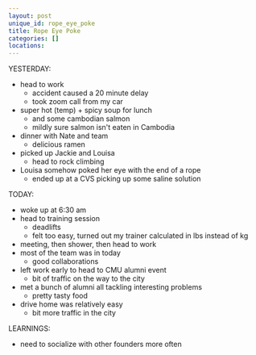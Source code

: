 ```yaml
---
layout: post
unique_id: rope_eye_poke
title: Rope Eye Poke
categories: []
locations: 
---
```


YESTERDAY:
* head to work
  * accident caused a 20 minute delay
  * took zoom call from my car
* super hot (temp) + spicy soup for lunch
  * and some cambodian salmon
  * mildly sure salmon isn't eaten in Cambodia
* dinner with Nate and team
  * delicious ramen
* picked up Jackie and Louisa
  * head to rock climbing
* Louisa somehow poked her eye with the end of a rope
  * ended up at a CVS picking up some saline solution

TODAY:
* woke up at 6:30 am
* head to training session
  * deadlifts
  * felt too easy, turned out my trainer calculated in lbs instead of kg
* meeting, then shower, then head to work
* most of the team was in today
  * good collaborations
* left work early to head to CMU alumni event
  * bit of traffic on the way to the city
* met a bunch of alumni all tackling interesting problems
  * pretty tasty food
* drive home was relatively easy
  * bit more traffic in the city

LEARNINGS:
* need to socialize with other founders more often
